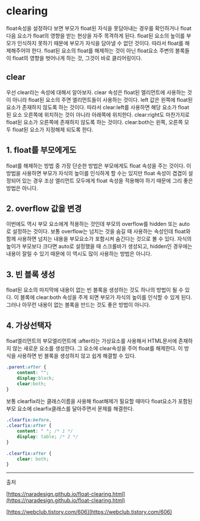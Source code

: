 # clearing

float속성을 설정하다 보면 부모가 float된 자식을 못담아내는 경우를 확인하거나 float다음 요소가 float의 영향을 받는 현상을 자주 목격하게 된다. float된 요소의 높이를 부모가 인식하지 못하기 때문에 부모가 자식을 담아낼 수 없던 것이다. 따라서 float를 해제해주어야 한다. float된 요소의 float를 해제하는 것이 아닌 float요소 주변의 블록들이 float의 영향을 벗어나게 하는 것, 그것이 바로 클리어링이다. 

## clear

우선 clear라는 속성에 대해서 알아보자. clear 속성은 float된 엘리먼트에 사용하는 것이 아니라 float된 요소의 주면 엘리먼트들이 사용하는 것이다. left 값은 왼쪽에 float된 요소가 존재하지 않도록 하는 것이다. 따라서 clear:left를 사용하면 해당 요소가 float된 요소 오른쪽에 위치하는 것이 아니라 아래쪽에 위치한다. clear:right도 마찬가지로 float된 요소가 오른쪽에 존재하지 않도록 하는 것이다. clear:both는 왼쪽, 오른쪽 모두 float된 요소가 지정해제 되도록 한다. 

## 1. float를 부모에게도

float를 해제하는 방법 중 가장 단순한 방법은 부모에게도 float 속성을 주는 것이다. 이 방법을 사용하면 부모가 자식의 높이를 인식하게 할 수는 있지만 float 속성이 겹겹이 설정되어 있는 경우 조상 엘리먼트 모두에게 float 속성을 적용해야 하기 때문에 그리 좋은 방법은 아니다. 

## 2. overflow 값을 변경

이번에도 역시 부모 요소에게 적용하는 것인데 부모의 overflow를 hidden 또는 auto로 설정하는 것이다. 보통 overflow는 넘치는 것을 숨길 때 사용하는 속성인데 float와 함께 사용하면 넘치는 내용을 부모요소가 포함시켜 숨긴다는 것으로 볼 수 있다. 자식의 높이가 부모보다 크다면 auto로 설정했을 때 스크롤바가 생성되고, hidden인 경우에는 내용이 잘릴 수 있기 때문에 이 역시도 많이 사용하는 방법은 아니다. 

## 3. 빈 블록 생성

float된 요소의 마지막에 내용이 없는 빈 블록을 생성하는 것도 하나의 방법이 될 수 있다. 이 블록에 clear:both 속성을 주게 되면 부모가 자식의 높이를 인식할 수 있게 된다. 그러나 아무런 내용이 없는 블록을 만드는 것도 좋은 방법이 아니다. 

## 4. 가상선택자

float엘리먼트의 부모엘리먼트에 :after라는 가상요소를 사용해서 HTML문서에 존재하지 않는 새로운 요소를 생성한다. 그 요소에 clear속성을 주어 float를 해제한다. 이 방식을 사용하면 빈 블록을 생성하지 않고 쉽게 해결할 수 있다. 

```css
.parent:after {
	content: ""; 
	display:block;
	clear:both; 
}
```

보통 clearfix라는 클래스이름을 사용해 float해제가 필요할 때마다 float요소가 포함된 부모 요소에 clearfix클래스를 달아주면서 문제를 해결한다. 

```css
.clearfix:before,
.clearfix:after {
    content: " "; /* 1 */
    display: table; /* 2 */
}
 
.clearfix:after {
    clear: both;
}
```

---

출처

[https://naradesign.github.io/float-clearing.html](https://naradesign.github.io/float-clearing.html)

[https://webclub.tistory.com/606](https://webclub.tistory.com/606)
